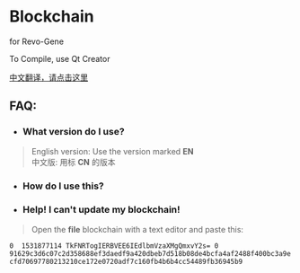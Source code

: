 # Blockchain
for Revo-Gene  
  
To Compile, use Qt Creator  

[中文翻译，请点击这里](#中文翻译)

## FAQ:  
- ### What version do I use?  
> English version: Use the version marked **EN**  
> 中文版: 用标 **CN** 的版本  
- ### How do I use this?  
- ### Help! I can't update my blockchain!  
> Open the **file** blockchain with a text editor and paste this:  

`
0  1531877114 TkFNRTogIERBVEE6IEdlbmVzaXMgQmxvY2s= 0 91629c3d6c07c2d358688ef3daedf9a420dbeb7d518b08de4bcfa4af2488f400bc3a9ecfd70697780213210ce172e0720adf7c160fb4b6b4cc54489fb36945b9
`
